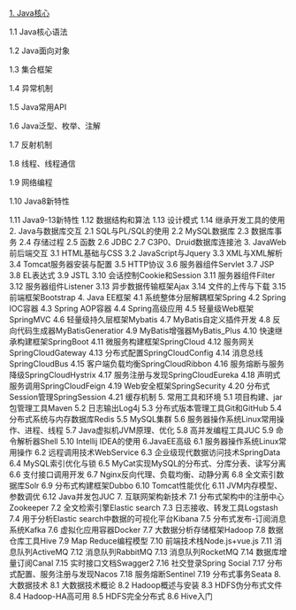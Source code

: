 [1. Java核心]()

1.1 Java核心语法

1.2 Java面向对象

1.3 集合框架

1.4 异常机制

1.5 Java常用API

1.6 Java泛型、枚举、注解

1.7 反射机制

1.8 线程、线程通信

1.9 网络编程

1.10 Java8新特性

1.11 Java9-13新特性
1.12 数据结构和算法
1.13 设计模式
1.14 继承开发工具的使用
2. Java与数据库交互
2.1 SQL与PL/SQL的使用
2.2 MySQL数据库
2.3 数据库事务
2.4 存储过程
2.5 函数
2.6 JDBC
2.7 C3P0、Druid数据库连接池
3. JavaWeb前后端交互
3.1 HTML基础与CSS
3.2 JavaScript与Jquery
3.3 XML与XML解析
3.4 Tomcat服务器安装与配置
3.5 HTTP协议
3.6 服务器组件Servlet
3.7 JSP
3.8 EL表达式
3.9 JSTL
3.10 会话控制Cookie和Session
3.11 服务器组件Filter
3.12 服务器组件Listener
3.13 异步数据传输框架Ajax
3.14 文件的上传与下载
3.15 前端框架Bootstrap
4. Java EE框架
4.1 系统整体分层解耦框架Spring
4.2 Spring IOC容器
4.3 Spring AOP容器
4.4 Spring高级应用
4.5 轻量级Web框架SpringMVC
4.6 轻量级持久层框架Mybatis
4.7 MyBatis自定义插件开发
4.8 反向代码生成器MyBatisGeneratior
4.9 MyBatis增强器MyBatis_Plus
4.10 快速继承构建框架SpringBoot
4.11 微服务构建框架SpringCloud
4.12 服务网关SpringCloudGateway
4.13 分布式配置SpringCloudConfig
4.14 消息总线SpringCloudBus
4.15 客户端负载均衡SpringCloudRibbon
4.16 服务熔断与服务降级SpringCloudHystrix
4.17 服务注册与发现SpringCloudEureka
4.18 声明式服务调用SpringCloudFeign
4.19 Web安全框架SpringSecurity
4.20 分布式Session管理SpringSession
4.21 缓存机制
5. 常用工具和环境
5.1 项目构建、jar包管理工具Maven
5.2 日志输出Log4j
5.3 分布式版本管理工具Git和GitHub
5.4 分布式系统与内存数据库Redis
5.5 MySQL集群
5.6 服务器操作系统Linux常用操作、进程、线程
5.7 Java虚拟机JVM原理、优化
5.8 高并发编程工具JUC
5.9 命令解析器Shell
5.10 Intellij IDEA的使用
6.JavaEE高级
6.1 服务器操作系统Linux常用操作
6.2 远程调用技术WebService
6.3 企业级现代数据访问技术SpringData
6.4 MySQL索引优化与锁
6.5 MyCat实现MySQL的分布式、分库分表、读写分离
6.6 支付接口调用开发
6.7 Nginx反向代理、负载均衡、动静分离
6.8 全文索引数据库Solr
6.9 分布式构建框架Dubbo
6.10 Tomcat性能优化
6.11 JVM内存模型、参数调优
6.12 Java并发包JUC
7. 互联网架构新技术
7.1 分布式架构中的注册中心Zookeeper
7.2 全文检索引擎Elastic search
7.3 日志接收、转发工具Logstash
7.4 用于分析Elastic search中数据的可视化平台Kibana
7.5 分布式发布-订阅消息系统Kafka
7.6 虚拟化应用容器Docker
7.7 大数据分析存储框架Hadoop
7.8 数据仓库工具Hive
7.9 Map Reduce编程模型
7.10 前端技术栈Node.js+vue.js
7.11 消息队列ActiveMQ
7.12 消息队列RabbitMQ
7.13 消息队列RocketMQ
7.14 数据库增量订阅Canal
7.15 实时接口文档Swagger2
7.16 社交登录Spring Social
7.17 分布式配置、服务注册与发现Nacos
7.18 服务熔断Sentinel
7.19 分布式事务Seata
8. 大数据技术
8.1 大数据技术概论
8.2 Hadoop概述与安装
8.3 HDFS伪分布式文件
8.4 Hadoop-HA高可用
8.5 HDFS完全分布式
8.6 Hive入门
